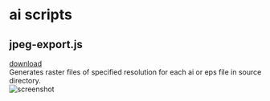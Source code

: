 # ai scripts

## jpeg-export.js
[download](https://https://raw.githubusercontent.com/shvendala/ai-scripts/master/assets/jpeg-export.js)   
Generates raster files of specified resolution for each ai or eps file in source directory.   
![screenshot](https://raw.githubusercontent.com/shvendala/ai-scripts/master/assets/jpeg-export.png)

